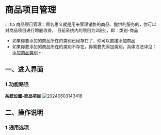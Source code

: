 # 商品项目管理
::: tip
商品项目管理：顾名思义就是用来管理销售的商品、提供的服务的，你可以对商品项目进行增删改查。
目前系统内的项目为2级别，即：类别-商品

+ 如果你要添加的商品所在的类别已经存在了，你可以直接添加商品
+ 如果你要添加的商品所在的类别不存在，你需要先添加类别，具体方法详见：[添加商品类别](../商品管理/项目类别管理.md)
:::
## 一、进入界面
### 1.功能路径
**系统设置-商品项目**
![20240603143418](https://wiki-cdsoft.oss-cn-hangzhou.aliyuncs.com/20240603143418.png)


## 二、操作说明
### 1.通用选项
